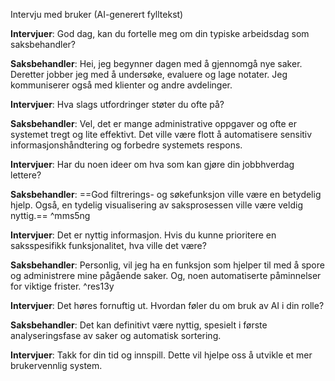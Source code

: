 Intervju med bruker (AI-generert fylltekst)

**Intervjuer**: God dag, kan du fortelle meg om din typiske arbeidsdag som saksbehandler?

**Saksbehandler**:
Hei, jeg begynner dagen med å gjennomgå nye saker. Deretter jobber jeg med å undersøke, evaluere og lage notater. Jeg kommuniserer også med klienter og andre avdelinger.

**Intervjuer**: Hva slags utfordringer støter du ofte på?


**Saksbehandler**:
Vel, det er mange administrative oppgaver og ofte er systemet tregt og lite effektivt. Det ville være flott å automatisere sensitiv informasjonshåndtering og forbedre systemets respons.

**Intervjuer**:
Har du noen ideer om hva som kan gjøre din jobbhverdag lettere?

**Saksbehandler**:
==God filtrerings- og søkefunksjon ville være en betydelig hjelp.
Også, en tydelig visualisering av saksprosessen ville være veldig nyttig.== ^mms5ng

**Intervjuer**:
Det er nyttig informasjon. Hvis du kunne prioritere en saksspesifikk funksjonalitet, hva ville det være?

**Saksbehandler**:
Personlig, vil jeg ha en funksjon som hjelper til med å spore og administrere mine pågående saker. Og, noen automatiserte påminnelser for viktige frister. ^res13y

**Intervjuer**:
Det høres fornuftig ut. Hvordan føler du om bruk av AI i din rolle?

**Saksbehandler**:
Det kan definitivt være nyttig, spesielt i første analyseringsfase av saker og automatisk sortering.

**Intervjuer**: Takk for din tid og innspill. Dette vil hjelpe oss å utvikle et mer brukervennlig system.
